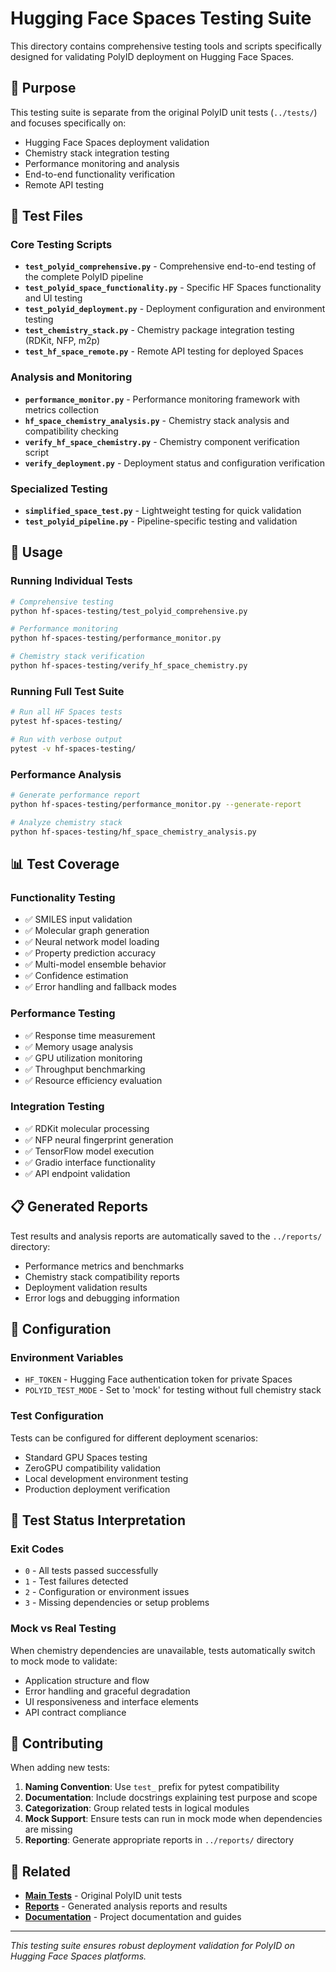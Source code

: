# Hugging Face Spaces Testing Suite

This directory contains comprehensive testing tools and scripts specifically designed for validating PolyID deployment on Hugging Face Spaces.

## 🎯 Purpose

This testing suite is separate from the original PolyID unit tests (`../tests/`) and focuses specifically on:
- Hugging Face Spaces deployment validation
- Chemistry stack integration testing
- Performance monitoring and analysis
- End-to-end functionality verification
- Remote API testing

## 🧪 Test Files

### Core Testing Scripts

- **`test_polyid_comprehensive.py`** - Comprehensive end-to-end testing of the complete PolyID pipeline
- **`test_polyid_space_functionality.py`** - Specific HF Spaces functionality and UI testing
- **`test_polyid_deployment.py`** - Deployment configuration and environment testing
- **`test_chemistry_stack.py`** - Chemistry package integration testing (RDKit, NFP, m2p)
- **`test_hf_space_remote.py`** - Remote API testing for deployed Spaces

### Analysis and Monitoring

- **`performance_monitor.py`** - Performance monitoring framework with metrics collection
- **`hf_space_chemistry_analysis.py`** - Chemistry stack analysis and compatibility checking
- **`verify_hf_space_chemistry.py`** - Chemistry component verification script
- **`verify_deployment.py`** - Deployment status and configuration verification

### Specialized Testing

- **`simplified_space_test.py`** - Lightweight testing for quick validation
- **`test_polyid_pipeline.py`** - Pipeline-specific testing and validation

## 🚀 Usage

### Running Individual Tests

```bash
# Comprehensive testing
python hf-spaces-testing/test_polyid_comprehensive.py

# Performance monitoring
python hf-spaces-testing/performance_monitor.py

# Chemistry stack verification
python hf-spaces-testing/verify_hf_space_chemistry.py
```

### Running Full Test Suite

```bash
# Run all HF Spaces tests
pytest hf-spaces-testing/

# Run with verbose output
pytest -v hf-spaces-testing/
```

### Performance Analysis

```bash
# Generate performance report
python hf-spaces-testing/performance_monitor.py --generate-report

# Analyze chemistry stack
python hf-spaces-testing/hf_space_chemistry_analysis.py
```

## 📊 Test Coverage

### Functionality Testing
- ✅ SMILES input validation
- ✅ Molecular graph generation
- ✅ Neural network model loading
- ✅ Property prediction accuracy
- ✅ Multi-model ensemble behavior
- ✅ Confidence estimation
- ✅ Error handling and fallback modes

### Performance Testing
- ✅ Response time measurement
- ✅ Memory usage analysis
- ✅ GPU utilization monitoring
- ✅ Throughput benchmarking
- ✅ Resource efficiency evaluation

### Integration Testing
- ✅ RDKit molecular processing
- ✅ NFP neural fingerprint generation
- ✅ TensorFlow model execution
- ✅ Gradio interface functionality
- ✅ API endpoint validation

## 📋 Generated Reports

Test results and analysis reports are automatically saved to the `../reports/` directory:
- Performance metrics and benchmarks
- Chemistry stack compatibility reports
- Deployment validation results
- Error logs and debugging information

## 🔧 Configuration

### Environment Variables
- `HF_TOKEN` - Hugging Face authentication token for private Spaces
- `POLYID_TEST_MODE` - Set to 'mock' for testing without full chemistry stack

### Test Configuration
Tests can be configured for different deployment scenarios:
- Standard GPU Spaces testing
- ZeroGPU compatibility validation
- Local development environment testing
- Production deployment verification

## 🚦 Test Status Interpretation

### Exit Codes
- `0` - All tests passed successfully
- `1` - Test failures detected
- `2` - Configuration or environment issues
- `3` - Missing dependencies or setup problems

### Mock vs Real Testing
When chemistry dependencies are unavailable, tests automatically switch to mock mode to validate:
- Application structure and flow
- Error handling and graceful degradation
- UI responsiveness and interface elements
- API contract compliance

## 🤝 Contributing

When adding new tests:

1. **Naming Convention**: Use `test_` prefix for pytest compatibility
2. **Documentation**: Include docstrings explaining test purpose and scope
3. **Categorization**: Group related tests in logical modules
4. **Mock Support**: Ensure tests can run in mock mode when dependencies are missing
5. **Reporting**: Generate appropriate reports in `../reports/` directory

## 🔗 Related

- **[Main Tests](../tests/)** - Original PolyID unit tests
- **[Reports](../reports/)** - Generated analysis reports and results
- **[Documentation](../docs/)** - Project documentation and guides

---

*This testing suite ensures robust deployment validation for PolyID on Hugging Face Spaces platforms.*